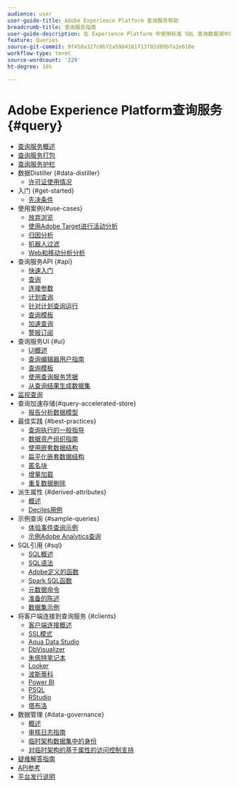 ```yaml
---
audience: user
user-guide-title: Adobe Experience Platform 查询服务帮助
breadcrumb-title: 查询服务指南
user-guide-description: 在 Experience Platform 中使用标准 SQL 查询数据湖中的数据。
feature: Queries
source-git-commit: 9f458a327c0b72a5984161f13f02d09b7a2e610e
workflow-type: tm+mt
source-wordcount: '229'
ht-degree: 16%

---
```



# Adobe Experience Platform查询服务 {#query}

- [查询服务概述](home.md)
- [查询服务打包](packages.md)
- [查询服务护栏](guardrails.md)
- 数据Distiller {#data-distiller}
   - [许可证使用情况](data-distiller/licence-usage.md)
- 入门 {#get-started}
   - [先决条件](get-started/prerequisites.md)
- 使用案例{#use-cases}
   - [放弃浏览](use-cases/abandoned-browse.md)
   - [使用Adobe Target进行活动分析](use-cases/activity-analysis-with-adobe-target.md)
   - [归因分析](use-cases/attribution-analysis.md)
   - [机器人过滤](use-cases/bot-filtering.md)
   - [Web和移动分析分析](use-cases/analytics-insights.md)
- 查询服务API {#api}
   - [快速入门](api/getting-started.md)
   - [查询](api/queries.md)
   - [连接参数](api/connection-parameters.md)
   - [计划查询](api/scheduled-queries.md)
   - [针对计划查询运行](api/runs-scheduled-queries.md)
   - [查询模板](api/query-templates.md)
   - [加速查询](api/accelerated-queries.md)
   - [警报订阅](api/alert-subscriptions.md)
- 查询服务UI {#ui}
   - [UI概述](ui/overview.md)
   - [查询编辑器用户指南](ui/user-guide.md)
   - [查询模板](ui/query-templates.md)
   - [使用查询服务凭据](ui/credentials.md)
   - [从查询结果生成数据集](ui/create-datasets.md)
- [监视查询](monitor-queries.md)
- 查询加速存储{#query-accelerated-store}
   - [报告分析数据模型](query-accelerated-store/reporting-insights-data-model.md)
- 最佳实践 {#best-practices}
   - [查询执行的一般指导](best-practices/writing-queries.md)
   - [数据资产组织指南](./best-practices/organize-data-assets.md)
   - [使用嵌套数据结构](best-practices/nested-data-structures.md)
   - [扁平化嵌套数据结构](best-practices/flatten-nested-data.md)
   - [匿名块](best-practices/anonymous-block.md)
   - [增量加载](best-practices/incremental-load.md)
   - [重复数据删除](best-practices/deduplication.md)
- 派生属性 {#derived-attributes}
   - [概述](derived-attributes/overview.md)
   - [Deciles用例](derived-attributes/deciles-use-case.md)
- 示例查询 {#sample-queries}
   - [体验事件查询示例](sample-queries/experience-event.md)
   - [示例Adobe Analytics查询](sample-queries/adobe-analytics.md)
- SQL引用 {#sql}
   - [SQL概述](sql/overview.md)
   - [SQL语法](sql/syntax.md)
   - [Adobe定义的函数](sql/adobe-defined-functions.md)
   - [Spark SQL函数](sql/spark-sql-functions.md)
   - [元数据命令](sql/metadata.md)
   - [准备的陈述](sql/prepared-statements.md)
   - [数据集示例](sql/dataset-samples.md)
- 将客户端连接到查询服务 {#clients}
   - [客户端连接概述](clients/overview.md)
   - [SSL模式](./clients/ssl-modes.md)
   - [Aqua Data Studio](clients/aqua-data-studio.md)
   - [DbVisualizer](./clients/dbvisulaizer.md)
   - [朱佩特笔记本](clients//jupyter-notebook.md)
   - [Looker](clients/looker.md)
   - [波斯蒂科](clients/postico.md)
   - [Power BI](clients/power-bi.md)
   - [PSQL](clients/psql.md)
   - [RStudio](clients/rstudio.md)
   - [塔布洛](clients/tableau.md)
- 数据管理 {#data-governance}
   - [概述](data-governance/overview.md)
   - [审核日志指南](data-governance/audit-log-guide.md)
   - [临时架构数据集中的身份](data-governance/ad-hoc-schema-identities.md)
   - [对临时架构的基于属性的访问控制支持](./data-governance/ad-hoc-schema-labels.md)
- [疑难解答指南](troubleshooting-guide.md)
- [API参考](https://www.adobe.io/experience-platform-apis/references/query-service/)
- [平台发行说明](https://www.adobe.com/go/platform-release-notes-en)